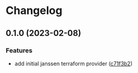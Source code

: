 # Changelog

## 0.1.0 (2023-02-08)


### Features

* add initial janssen terraform provider ([c71f3b2](https://github.com/techtative/terraform-provider-jans/commit/c71f3b23ffe896cbbed559cb4b076fd913f4ada5))

